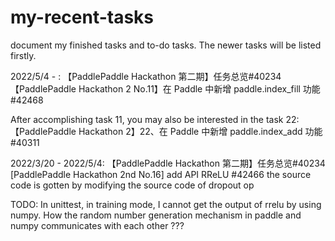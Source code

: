 # my-recent-tasks
document my finished  tasks and to-do tasks. The newer tasks will be listed firstly.




2022/5/4 -  :
【PaddlePaddle Hackathon 第二期】任务总览#40234 
 【PaddlePaddle Hackathon 2 No.11】在 Paddle 中新增 paddle.index_fill 功能 #42468 
 
After accomplishing task 11, you may also be interested in the task 22:
【PaddlePaddle Hackathon 2】22、在 Paddle 中新增 paddle.index_add 功能 #40311


2022/3/20 - 2022/5/4: 
【PaddlePaddle Hackathon 第二期】任务总览#40234 
[PaddlePaddle Hackathon 2nd No.16] add API RReLU #42466
the source code is gotten by modifying the source code of dropout op

TODO: In unittest, in training mode, I cannot get the output of rrelu by using numpy.
How the random number generation mechanism in paddle and numpy communicates with each other ???
